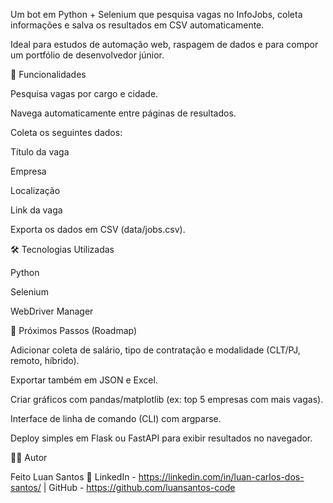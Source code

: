 Um bot em Python + Selenium que pesquisa vagas no InfoJobs, coleta informações e salva os resultados em CSV automaticamente.

Ideal para estudos de automação web, raspagem de dados e para compor um portfólio de desenvolvedor júnior.




🚀 Funcionalidades

Pesquisa vagas por cargo e cidade.

Navega automaticamente entre páginas de resultados.

Coleta os seguintes dados:

Título da vaga

Empresa

Localização

Link da vaga

Exporta os dados em CSV (data/jobs.csv).




🛠️ Tecnologias Utilizadas

Python

Selenium

WebDriver Manager




🧩 Próximos Passos (Roadmap)

 Adicionar coleta de salário, tipo de contratação e modalidade (CLT/PJ, remoto, híbrido).

 Exportar também em JSON e Excel.

 Criar gráficos com pandas/matplotlib (ex: top 5 empresas com mais vagas).

 Interface de linha de comando (CLI) com argparse.

 Deploy simples em Flask ou FastAPI para exibir resultados no navegador.




👨‍💻 Autor

Feito Luan Santos
🔗 LinkedIn - https://linkedin.com/in/luan-carlos-dos-santos/
| GitHub - https://github.com/luansantos-code